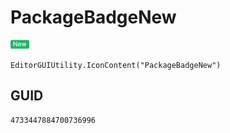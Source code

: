 # PackageBadgeNew
![](/img/PackageBadgeNew.png)

``` CSharp
EditorGUIUtility.IconContent("PackageBadgeNew")
```
## GUID
```
4733447884700736996
```
